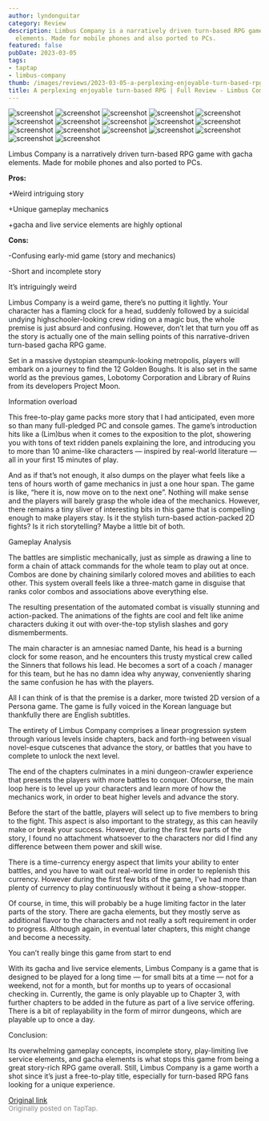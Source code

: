 ```yaml
---
author: lyndonguitar
category: Review
description: Limbus Company is a narratively driven turn-based RPG game with gacha
  elements. Made for mobile phones and also ported to PCs.
featured: false
pubDate: 2023-03-05
tags:
- taptap
- limbus-company
thumb: /images/reviews/2023-03-05-a-perplexing-enjoyable-turn-based-rpg--full-review---limbus-company-0.avif
title: A perplexing enjoyable turn-based RPG | Full Review - Limbus Company
---
```


<div class="gallery">
  <img src="/images/reviews/2023-03-05-a-perplexing-enjoyable-turn-based-rpg--full-review---limbus-company-0.avif" alt="screenshot" />
  <img src="/images/reviews/2023-03-05-a-perplexing-enjoyable-turn-based-rpg--full-review---limbus-company-1.avif" alt="screenshot" />
  <img src="/images/reviews/2023-03-05-a-perplexing-enjoyable-turn-based-rpg--full-review---limbus-company-2.avif" alt="screenshot" />
  <img src="/images/reviews/2023-03-05-a-perplexing-enjoyable-turn-based-rpg--full-review---limbus-company-3.avif" alt="screenshot" />
  <img src="/images/reviews/2023-03-05-a-perplexing-enjoyable-turn-based-rpg--full-review---limbus-company-4.avif" alt="screenshot" />
  <img src="/images/reviews/2023-03-05-a-perplexing-enjoyable-turn-based-rpg--full-review---limbus-company-5.avif" alt="screenshot" />
  <img src="/images/reviews/2023-03-05-a-perplexing-enjoyable-turn-based-rpg--full-review---limbus-company-6.avif" alt="screenshot" />
  <img src="/images/reviews/2023-03-05-a-perplexing-enjoyable-turn-based-rpg--full-review---limbus-company-7.avif" alt="screenshot" />
  <img src="/images/reviews/2023-03-05-a-perplexing-enjoyable-turn-based-rpg--full-review---limbus-company-8.avif" alt="screenshot" />
  <img src="/images/reviews/2023-03-05-a-perplexing-enjoyable-turn-based-rpg--full-review---limbus-company-9.avif" alt="screenshot" />
  <img src="/images/reviews/2023-03-05-a-perplexing-enjoyable-turn-based-rpg--full-review---limbus-company-10.avif" alt="screenshot" />
  <img src="/images/reviews/2023-03-05-a-perplexing-enjoyable-turn-based-rpg--full-review---limbus-company-11.avif" alt="screenshot" />
  <img src="/images/reviews/2023-03-05-a-perplexing-enjoyable-turn-based-rpg--full-review---limbus-company-12.avif" alt="screenshot" />
  <img src="/images/reviews/2023-03-05-a-perplexing-enjoyable-turn-based-rpg--full-review---limbus-company-13.avif" alt="screenshot" />
  <img src="/images/reviews/2023-03-05-a-perplexing-enjoyable-turn-based-rpg--full-review---limbus-company-14.avif" alt="screenshot" />
  <img src="/images/reviews/2023-03-05-a-perplexing-enjoyable-turn-based-rpg--full-review---limbus-company-15.avif" alt="screenshot" />
  <img src="/images/reviews/2023-03-05-a-perplexing-enjoyable-turn-based-rpg--full-review---limbus-company-16.avif" alt="screenshot" />
</div>

Limbus Company is a narratively driven turn-based RPG game with gacha elements. Made for mobile phones and also ported to PCs.


**Pros:**


+Weird intriguing story

+Unique gameplay mechanics

+gacha and live service elements are highly optional


**Cons:**


-Confusing early-mid game (story and mechanics)

-Short and incomplete story

It’s intriguingly weird

Limbus Company is a weird game, there’s no putting it lightly. Your character has a flaming clock for a head, suddenly followed by a suicidal undying highschooler-looking crew riding on a magic bus, the whole premise is just absurd and confusing. However, don’t let that turn you off as the story is actually one of the main selling points of this narrative-driven turn-based gacha RPG game.

Set in a massive dystopian steampunk-looking metropolis, players will embark on a journey to find the 12 Golden Boughs. It is also set in the same world as the previous games, Lobotomy Corporation and Library of Ruins from its developers Project Moon.

Information overload

This free-to-play game packs more story that I had anticipated, even more so than many full-pledged PC and console games. The game’s introduction hits like a (Lim)bus when it comes to the exposition to the plot, showering you with tons of text ridden panels explaining the lore, and introducing you to more than 10 anime-like characters — inspired by real-world literature — all in your first 15 minutes of play.

And as if that’s not enough, it also dumps on the player what feels like a tens of hours worth of game mechanics in just a one hour span. The game is like, “here it is, now move on to the next one”. Nothing will make sense and the players will barely grasp the whole idea of the mechanics. However, there remains a tiny sliver of interesting bits in this game that is compelling enough to make players stay. Is it the stylish turn-based action-packed 2D fights? Is it rich storytelling? Maybe a little bit of both.

Gameplay Analysis

The battles are simplistic mechanically, just as simple as drawing a line to form a chain of attack commands for the whole team to play out at once. Combos are done by chaining similarly colored moves and abilities to each other.   This system overall feels like a three-match game in disguise that ranks color combos and associations above everything else.

The resulting presentation of the automated combat is visually stunning and action-packed. The animations of the fights are cool and felt like anime characters duking it out with over-the-top stylish slashes and gory dismemberments.

The main character is an amnesiac named Dante, his head is a burning clock for some reason, and he encounters this trusty mystical crew called the Sinners that follows his lead. He becomes a sort of a coach / manager for this team, but he has no damn idea why anyway, conveniently sharing the same confusion he has with the players.

All I can think of is that the premise is a darker, more twisted 2D version of a Persona game. The game is fully voiced in the Korean language but thankfully there are English subtitles.

The entirety of Limbus Company comprises a linear progression system through various levels inside chapters,  back and forth-ing between visual novel-esque cutscenes that advance the story, or battles that you have to complete to unlock the next level.

The end of the chapters culminates in a mini dungeon-crawler experience that presents the players with more battles to conquer. Ofcourse, the main loop here is to level up your characters and learn more of how the mechanics work, in order to beat higher levels and advance the story.

Before the start of the battle, players will select up to five members to bring to the fight. This aspect is also important to the strategy, as this can heavily make or break your success. However, during the first few parts of the story, I found no attachment whatsoever to the characters nor did I find any difference between them power and skill wise.

There is a time-currency energy aspect that limits your ability to enter battles, and you have to wait out real-world time in order to replenish this currency. However during the first few bits of the game, I’ve had more than plenty of currency to play continuously without it being a show-stopper.

Of course, in time, this will probably be a huge limiting factor in the later parts of the story. There are gacha elements, but they mostly serve as additional flavor to the characters and not really a soft requirement in order to progress. Although again, in eventual later chapters, this might change and become a necessity.

You can’t really binge this game from start to end

With its gacha and live service elements, Limbus Company is a game that is designed to be played for a long time — for small bits at a time — not for a weekend, not for a month, but for months up to years of occasional checking in. Currently, the game is only playable up to Chapter 3, with further chapters to be added in the future as part of a live service offering. There is a bit of replayability in the form of mirror dungeons, which are playable up to once a day.

Conclusion:

Its overwhelming gameplay concepts, incomplete story, play-limiting live service elements, and gacha elements is what stops this game from being a great story-rich RPG game overall. Still, Limbus Company is a game worth a shot since it’s just a free-to-play title, especially for turn-based RPG fans looking for a unique experience.

[Original link](https://www.taptap.io/post/4713085)<br><span style="font-size: 0.95em; color: #888;">Originally posted on TapTap.</span>
